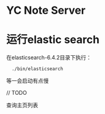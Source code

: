 # YC Note Server

# 运行elastic search

在elasticsearch-6.4.2目录下执行：

```
  ./bin/elasticsearch
```
等一会启动有点慢


// TODO

查询主页列表

